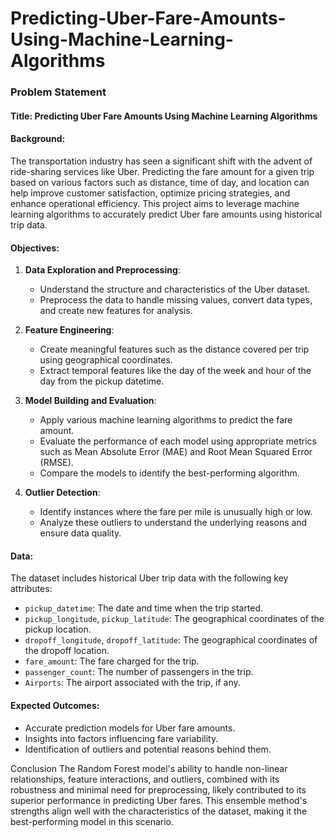 # Predicting-Uber-Fare-Amounts-Using-Machine-Learning-Algorithms
### Problem Statement

#### Title: Predicting Uber Fare Amounts Using Machine Learning Algorithms

#### Background:
The transportation industry has seen a significant shift with the advent of ride-sharing services like Uber. Predicting the fare amount for a given trip based on various factors such as distance, time of day, and location can help improve customer satisfaction, optimize pricing strategies, and enhance operational efficiency. This project aims to leverage machine learning algorithms to accurately predict Uber fare amounts using historical trip data.

#### Objectives:
1. **Data Exploration and Preprocessing**:
   - Understand the structure and characteristics of the Uber dataset.
   - Preprocess the data to handle missing values, convert data types, and create new features for analysis.

2. **Feature Engineering**:
   - Create meaningful features such as the distance covered per trip using geographical coordinates.
   - Extract temporal features like the day of the week and hour of the day from the pickup datetime.

3. **Model Building and Evaluation**:
   - Apply various machine learning algorithms to predict the fare amount.
   - Evaluate the performance of each model using appropriate metrics such as Mean Absolute Error (MAE) and Root Mean Squared Error (RMSE).
   - Compare the models to identify the best-performing algorithm.

4. **Outlier Detection**:
   - Identify instances where the fare per mile is unusually high or low.
   - Analyze these outliers to understand the underlying reasons and ensure data quality.

#### Data:
The dataset includes historical Uber trip data with the following key attributes:
- `pickup_datetime`: The date and time when the trip started.
- `pickup_longitude`, `pickup_latitude`: The geographical coordinates of the pickup location.
- `dropoff_longitude`, `dropoff_latitude`: The geographical coordinates of the dropoff location.
- `fare_amount`: The fare charged for the trip.
- `passenger_count`: The number of passengers in the trip.
- `Airports`: The airport associated with the trip, if any.

#### Expected Outcomes:
- Accurate prediction models for Uber fare amounts.
- Insights into factors influencing fare variability.
- Identification of outliers and potential reasons behind them.

Conclusion
The Random Forest model's ability to handle non-linear relationships, feature interactions, and outliers, combined with its robustness and minimal need for preprocessing, likely contributed to its superior performance in predicting Uber fares. This ensemble method's strengths align well with the characteristics of the dataset, making it the best-performing model in this scenario.
